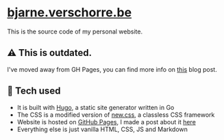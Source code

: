 # [bjarne.verschorre.be](https://bjarne.verschorre.be)
This is the source code of my personal website.

## ⚠️ This is outdated.
I've moved away from GH Pages, you can find more info on [this](https://bjarne.verschorre.be/blog/moved-from-github/) blog post.

## 🧰 Tech used
- It is built with [Hugo](https://gohugo.io/), a static site generator written in Go
- The CSS is a modified version of [new.css](https://newcss.net/), a classless CSS framework
- Website is hosted on [GitHub Pages](https://pages.github.com/), I made a post about it [here](https://bjarne.verschorre.be/blog/hosting-on-github/)
- Everything else is just vanilla HTML, CSS, JS and Markdown

